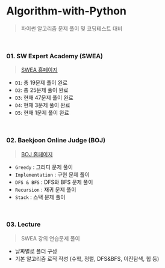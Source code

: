 # Algorithm-with-Python
> 파이썬 알고리즘 문제 풀이 및 코딩테스트 대비

<br>

### 01. SW Expert Academy (SWEA)
> [SWEA 홈페이지](https://swexpertacademy.com/main/main.do)

- `D1`: 총 19문제 풀이 완료
- `D2`: 총 25문제 풀이 완료
- `D3`: 현재 47문제 풀이 완료
- `D4`: 현재 3문제 풀이 완료
- `D5`: 현재 1문제 풀이 완료

<br>

### 02. Baekjoon Online Judge (BOJ)

> [BOJ 홈페이지](https://www.acmicpc.net/)

- `Greedy` : 그리디 문제 풀이
- `Implementation` : 구현 문제 풀이
- `DFS & BFS` : DFS와 BFS 문제 풀이
- `Recursion` : 재귀 문제 풀이
- `Stack` : 스택 문제 풀이

<br>

### 03. Lecture

> SWEA 강의 연습문제 풀이

- 날짜별로 폴더 구성
- 기본 알고리즘 로직 작성 (수학, 정렬, DFS&BFS, 이진탐색, 힙 등)